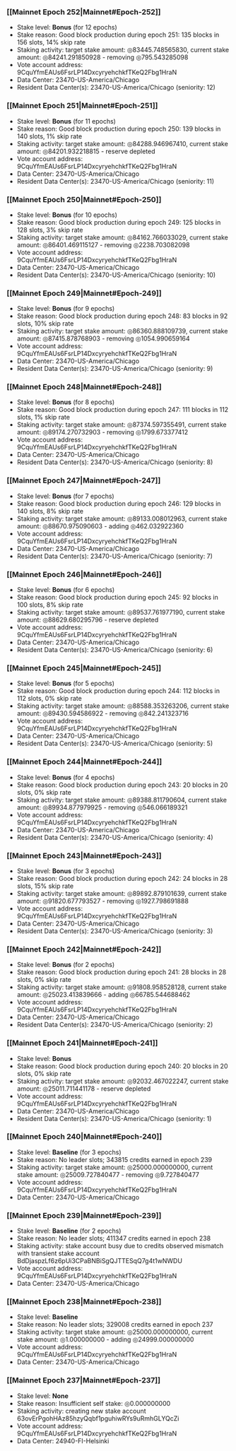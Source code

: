 ### [[Mainnet Epoch 252|Mainnet#Epoch-252]]
* Stake level: **Bonus** (for 12 epochs)
* Stake reason: Good block production during epoch 251: 135 blocks in 156 slots, 14% skip rate
* Staking activity: target stake amount: ◎83445.748565830, current stake amount: ◎84241.291850928 - removing ◎795.543285098
* Vote account address: 9CquYfmEAUs6FsrLP14DxcyryehchkfTKeQ2Fbg1HraN
* Data Center: 23470-US-America/Chicago
* Resident Data Center(s): 23470-US-America/Chicago (seniority: 12)
### [[Mainnet Epoch 251|Mainnet#Epoch-251]]
* Stake level: **Bonus** (for 11 epochs)
* Stake reason: Good block production during epoch 250: 139 blocks in 140 slots, 1% skip rate
* Staking activity: target stake amount: ◎84288.946967410, current stake amount: ◎84201.932218815 - reserve depleted
* Vote account address: 9CquYfmEAUs6FsrLP14DxcyryehchkfTKeQ2Fbg1HraN
* Data Center: 23470-US-America/Chicago
* Resident Data Center(s): 23470-US-America/Chicago (seniority: 11)
### [[Mainnet Epoch 250|Mainnet#Epoch-250]]
* Stake level: **Bonus** (for 10 epochs)
* Stake reason: Good block production during epoch 249: 125 blocks in 128 slots, 3% skip rate
* Staking activity: target stake amount: ◎84162.766033029, current stake amount: ◎86401.469115127 - removing ◎2238.703082098
* Vote account address: 9CquYfmEAUs6FsrLP14DxcyryehchkfTKeQ2Fbg1HraN
* Data Center: 23470-US-America/Chicago
* Resident Data Center(s): 23470-US-America/Chicago (seniority: 10)
### [[Mainnet Epoch 249|Mainnet#Epoch-249]]
* Stake level: **Bonus** (for 9 epochs)
* Stake reason: Good block production during epoch 248: 83 blocks in 92 slots, 10% skip rate
* Staking activity: target stake amount: ◎86360.888109739, current stake amount: ◎87415.878768903 - removing ◎1054.990659164
* Vote account address: 9CquYfmEAUs6FsrLP14DxcyryehchkfTKeQ2Fbg1HraN
* Data Center: 23470-US-America/Chicago
* Resident Data Center(s): 23470-US-America/Chicago (seniority: 9)
### [[Mainnet Epoch 248|Mainnet#Epoch-248]]
* Stake level: **Bonus** (for 8 epochs)
* Stake reason: Good block production during epoch 247: 111 blocks in 112 slots, 1% skip rate
* Staking activity: target stake amount: ◎87374.597355491, current stake amount: ◎89174.270732903 - removing ◎1799.673377412
* Vote account address: 9CquYfmEAUs6FsrLP14DxcyryehchkfTKeQ2Fbg1HraN
* Data Center: 23470-US-America/Chicago
* Resident Data Center(s): 23470-US-America/Chicago (seniority: 8)
### [[Mainnet Epoch 247|Mainnet#Epoch-247]]
* Stake level: **Bonus** (for 7 epochs)
* Stake reason: Good block production during epoch 246: 129 blocks in 140 slots, 8% skip rate
* Staking activity: target stake amount: ◎89133.008012963, current stake amount: ◎88670.975090603 - adding ◎462.032922360
* Vote account address: 9CquYfmEAUs6FsrLP14DxcyryehchkfTKeQ2Fbg1HraN
* Data Center: 23470-US-America/Chicago
* Resident Data Center(s): 23470-US-America/Chicago (seniority: 7)
### [[Mainnet Epoch 246|Mainnet#Epoch-246]]
* Stake level: **Bonus** (for 6 epochs)
* Stake reason: Good block production during epoch 245: 92 blocks in 100 slots, 8% skip rate
* Staking activity: target stake amount: ◎89537.761977190, current stake amount: ◎88629.680295796 - reserve depleted
* Vote account address: 9CquYfmEAUs6FsrLP14DxcyryehchkfTKeQ2Fbg1HraN
* Data Center: 23470-US-America/Chicago
* Resident Data Center(s): 23470-US-America/Chicago (seniority: 6)
### [[Mainnet Epoch 245|Mainnet#Epoch-245]]
* Stake level: **Bonus** (for 5 epochs)
* Stake reason: Good block production during epoch 244: 112 blocks in 112 slots, 0% skip rate
* Staking activity: target stake amount: ◎88588.353263206, current stake amount: ◎89430.594586922 - removing ◎842.241323716
* Vote account address: 9CquYfmEAUs6FsrLP14DxcyryehchkfTKeQ2Fbg1HraN
* Data Center: 23470-US-America/Chicago
* Resident Data Center(s): 23470-US-America/Chicago (seniority: 5)
### [[Mainnet Epoch 244|Mainnet#Epoch-244]]
* Stake level: **Bonus** (for 4 epochs)
* Stake reason: Good block production during epoch 243: 20 blocks in 20 slots, 0% skip rate
* Staking activity: target stake amount: ◎89388.811790604, current stake amount: ◎89934.877979925 - removing ◎546.066189321
* Vote account address: 9CquYfmEAUs6FsrLP14DxcyryehchkfTKeQ2Fbg1HraN
* Data Center: 23470-US-America/Chicago
* Resident Data Center(s): 23470-US-America/Chicago (seniority: 4)
### [[Mainnet Epoch 243|Mainnet#Epoch-243]]
* Stake level: **Bonus** (for 3 epochs)
* Stake reason: Good block production during epoch 242: 24 blocks in 28 slots, 15% skip rate
* Staking activity: target stake amount: ◎89892.879101639, current stake amount: ◎91820.677793527 - removing ◎1927.798691888
* Vote account address: 9CquYfmEAUs6FsrLP14DxcyryehchkfTKeQ2Fbg1HraN
* Data Center: 23470-US-America/Chicago
* Resident Data Center(s): 23470-US-America/Chicago (seniority: 3)
### [[Mainnet Epoch 242|Mainnet#Epoch-242]]
* Stake level: **Bonus** (for 2 epochs)
* Stake reason: Good block production during epoch 241: 28 blocks in 28 slots, 0% skip rate
* Staking activity: target stake amount: ◎91808.958528128, current stake amount: ◎25023.413839666 - adding ◎66785.544688462
* Vote account address: 9CquYfmEAUs6FsrLP14DxcyryehchkfTKeQ2Fbg1HraN
* Data Center: 23470-US-America/Chicago
* Resident Data Center(s): 23470-US-America/Chicago (seniority: 2)
### [[Mainnet Epoch 241|Mainnet#Epoch-241]]
* Stake level: **Bonus**
* Stake reason: Good block production during epoch 240: 20 blocks in 20 slots, 0% skip rate
* Staking activity: target stake amount: ◎92032.467022247, current stake amount: ◎25011.711441178 - reserve depleted
* Vote account address: 9CquYfmEAUs6FsrLP14DxcyryehchkfTKeQ2Fbg1HraN
* Data Center: 23470-US-America/Chicago
* Resident Data Center(s): 23470-US-America/Chicago (seniority: 1)
### [[Mainnet Epoch 240|Mainnet#Epoch-240]]
* Stake level: **Baseline** (for 3 epochs)
* Stake reason: No leader slots; 343815 credits earned in epoch 239
* Staking activity: target stake amount: ◎25000.000000000, current stake amount: ◎25009.727840477 - removing ◎9.727840477
* Vote account address: 9CquYfmEAUs6FsrLP14DxcyryehchkfTKeQ2Fbg1HraN
* Data Center: 23470-US-America/Chicago
### [[Mainnet Epoch 239|Mainnet#Epoch-239]]
* Stake level: **Baseline** (for 2 epochs)
* Stake reason: No leader slots; 411347 credits earned in epoch 238
* Staking activity: stake account busy due to credits observed mismatch with transient stake account BdDjaspzLf6z6pUi3CPaBNBiSgQJTTESqQ7g4t1wNWDU
* Vote account address: 9CquYfmEAUs6FsrLP14DxcyryehchkfTKeQ2Fbg1HraN
* Data Center: 23470-US-America/Chicago
### [[Mainnet Epoch 238|Mainnet#Epoch-238]]
* Stake level: **Baseline**
* Stake reason: No leader slots; 329008 credits earned in epoch 237
* Staking activity: target stake amount: ◎25000.000000000, current stake amount: ◎1.000000000 - adding ◎24999.000000000
* Vote account address: 9CquYfmEAUs6FsrLP14DxcyryehchkfTKeQ2Fbg1HraN
* Data Center: 23470-US-America/Chicago
### [[Mainnet Epoch 237|Mainnet#Epoch-237]]
* Stake level: **None**
* Stake reason: Insufficient self stake: ◎0.000000000
* Staking activity: creating new stake account 63ovErPgohHAz85hzyQqbf1pguhiwRYs9uRmhGLYQcZi
* Vote account address: 9CquYfmEAUs6FsrLP14DxcyryehchkfTKeQ2Fbg1HraN
* Data Center: 24940-FI-Helsinki